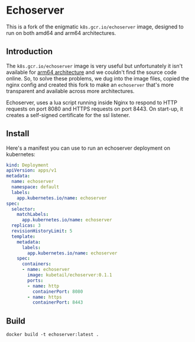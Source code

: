 # Echoserver

This is a fork of the enigmatic `k8s.gcr.io/echoserver` image, designed to run on both amd64 and arm64 architectures.

## Introduction

The `k8s.gcr.io/echoserver` image is very useful but unfortunately it isn't available for [arm64 architecture](https://github.com/kubernetes-retired/contrib/issues/2991) and we couldn't find the source code online. So, to solve these problems, we dug into the image files, copied the nginx config and created this fork to make an `echoserver` that's more transparent and available across more architectures.

Echoserver, uses a lua script running inside Nginx to respond to HTTP requests on port 8080 and HTTPS requests on port 8443. On start-up, it creates a self-signed certificate for the ssl listener.

## Install

Here's a manifest you can use to run an echoserver deployment on kubernetes:

```yaml
kind: Deployment
apiVersion: apps/v1
metadata:
  name: echoserver
  namespace: default
  labels:
    app.kubernetes.io/name: echoserver
spec:
  selector:
    matchLabels:
      app.kubernetes.io/name: echoserver
  replicas: 3
  revisionHistoryLimit: 5
  template:
    metadata:
      labels:
        app.kubernetes.io/name: echoserver
    spec:
      containers:
      - name: echoserver
        image: kubetail/echoserver:0.1.1
        ports:
        - name: http
          containerPort: 8080
        - name: https
          containerPort: 8443
```

## Build

```console
docker build -t echoserver:latest .
```
